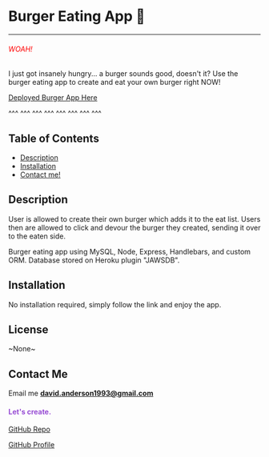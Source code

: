 # Burger Eating App 🍔
<hr>
<h6 style="color:#ff0000">WOAH!
</h6>I just got insanely hungry... a burger sounds good, doesn't it? Use the burger eating app to create and eat your own burger right NOW!


[Deployed Burger App Here](https://eatbk.herokuapp.com/)

^^^ ^^^ ^^^ ^^^ ^^^ ^^^ ^^^ ^^^


## Table of Contents

* [ Description ](#Description)
* [ Installation ](#Installation)
* [ Contact me! ](#Contact-Me)


## Description
User is allowed to create their own burger which adds it to the eat list. Users then are allowed to click and devour the burger they created, sending it over to the eaten side.


Burger eating app using MySQL, Node, Express, Handlebars, and custom ORM.
Database stored on Heroku plugin "JAWSDB". 
## Installation 
No installation required, simply follow the link and enjoy the app.

## License 
~None~

## Contact Me

Email me **david.anderson1993@gmail.com**

<h4 style="color:#974cd4">Let's create.
</h4>

[GitHub Repo](https://github.com/Davidanderson76/burger)

[GitHub Profile](https://github.com/Davidanderson76)



